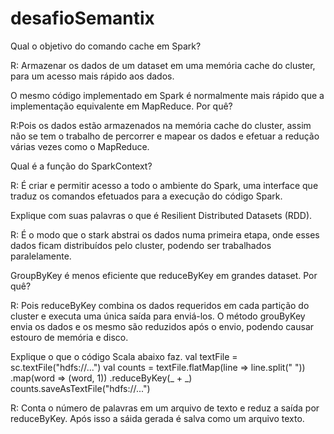 # desafioSemantix

Qual o objetivo do comando cache em Spark?

R: Armazenar os dados de um dataset em uma memória cache do cluster, para um acesso mais rápido aos dados.

O mesmo código implementado em Spark é normalmente mais rápido que a implementação equivalente em MapReduce. Por quê?

R:Pois os dados estão armazenados na memória cache do cluster, assim não se tem o trabalho de percorrer e mapear os dados e efetuar a redução várias vezes como o MapReduce.

Qual é a função do SparkContext?

R: É criar e permitir acesso a todo o ambiente do Spark, uma interface que traduz os comandos efetuados para a execução do código Spark.

Explique com suas palavras o que é Resilient Distributed Datasets (RDD).

R: É o modo que o stark abstrai os dados numa primeira etapa, onde esses dados ficam distribuídos pelo cluster, podendo ser trabalhados paralelamente.

GroupByKey é menos eficiente que reduceByKey em grandes dataset. Por quê?

R: Pois reduceByKey combina os dados requeridos em cada partição do cluster e executa uma única saída para enviá-los. O método grouByKey envia os dados e os mesmo são reduzidos após o envio, podendo causar estouro de memória e disco.

Explique o que o código Scala abaixo
faz.
val textFile = sc.textFile("hdfs://...")
val counts = textFile.flatMap(line => line.split("
"))
.map(word => (word, 1))
.reduceByKey(_ + _)
counts.saveAsTextFile("hdfs://...")

R: Conta o número de palavras em um arquivo de texto e reduz a saída por reduceByKey. Após isso a sáida gerada é salva como um arquivo texto.




